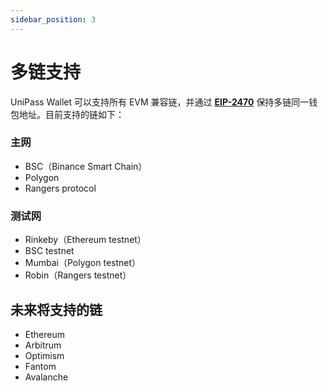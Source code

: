 ```yaml
---
sidebar_position: 3
---
```


# 多链支持

UniPass Wallet 可以支持所有 EVM 兼容链，并通过 [**EIP-2470**](https://eips.ethereum.org/EIPS/eip-2470) 保持多链同一钱包地址。目前支持的链如下：

### 主网

- BSC（Binance Smart Chain）
- Polygon
- Rangers protocol

### 测试网

- Rinkeby（Ethereum testnet）
- BSC testnet
- Mumbai（Polygon testnet）
- Robin（Rangers testnet）

## 未来将支持的链

- Ethereum
- Arbitrum
- Optimism
- Fantom
- Avalanche